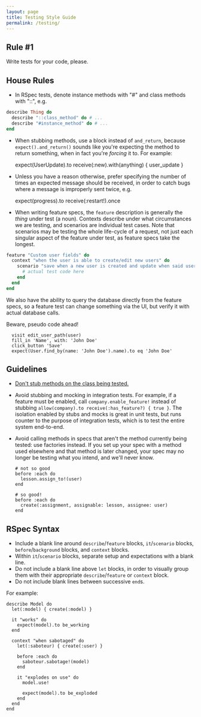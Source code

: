 ```yaml
---
layout: page
title: Testing Style Guide
permalink: /testing/
---
```


## Rule #1

Write tests for your code, please.

## House Rules

- In RSpec tests, denote instance methods with "#" and class methods with "::", e.g.
  
```ruby
describe Thing do
  describe "::class_method" do # ...
  describe "#instance_method" do # ...
end
```

- When stubbing methods, use a block instead of `and_return`, because `expect().and_return()` sounds like you're expecting the method to return something, when in fact you're *forcing* it to. For example:

    expect(UserUpdate).to receive(:new).with(anything) { user_update }

- Unless you have a reason otherwise, prefer specifying the number of times an expected message should be received, in order to catch bugs where a message is improperly sent twice, e.g.

    expect(progress).to receive(:restart!).once
  
- When writing feature specs, the `feature` description is generally the *thing* under test (a noun). Contexts describe under what circumstances we are testing, and scenarios are individual test cases. Note that scenarios may be testing the whole life-cycle of a request, not just each singular aspect of the feature under test, as feature specs take the longest.

```ruby
feature "Custom user fields" do
  context "when the user is able to create/edit new users" do
    scenario "save when a new user is created and update when said user is updated" do
      # actual test code here
    end
  end
end
```
      
  We also have the ability to query the database directly from the feature specs, so a feature test can change something via the UI, but verify it with actual database calls.
  
  Beware, pseudo code ahead!
```
  visit edit_user_path(user)
  fill_in 'Name', with: 'John Doe'
  click_button 'Save'
  expect(User.find_by(name: 'John Doe').name).to eq 'John Doe'
```

## Guidelines

- [Don't stub methods on the class being tested.](https://robots.thoughtbot.com/don-t-stub-the-system-under-test)
- Avoid stubbing and mocking in integration tests. For example, if a feature must be enabled, call `company.enable_feature!` instead of stubbing `allow(company).to receive(:has_feature?) { true }`. The isolation enabled by stubs and mocks is great in unit tests, but runs counter to the purpose of integration tests, which is to test the entire system end-to-end.
- Avoid calling methods in specs that aren't the method currently being tested: use factories instead. If you set up your spec with a method used elsewhere and that method is later changed, your spec may no longer be testing what you intend, and we'll never know.

      # not so good
      before :each do
        lesson.assign_to!(user)
      end
      
      # so good!
      before :each do
        create(:assignment, assignable: lesson, assignee: user)
      end

## RSpec Syntax

- Include a blank line around `describe`/`feature` blocks, `it`/`scenario` blocks, `before`/`background` blocks, and `context` blocks.
- Within `it`/`scenario` blocks, separate setup and expectations with a blank line.
- Do not include a blank line above `let` blocks, in order to visually group them with their appropriate `describe`/`feature` or `context` block.
- Do not include blank lines between successive `end`s.

For example:
 
    describe Model do
      let(:model) { create(:model) }

      it "works" do
        expect(model).to be_working
      end

      context "when sabotaged" do
        let(:saboteur) { create(:user) }

        before :each do
          saboteur.sabotage!(model)
        end

        it "explodes on use" do
          model.use!
        
          expect(model).to be_exploded
        end
      end  
    end
